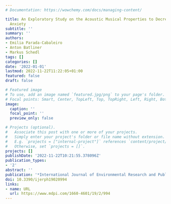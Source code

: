 ```yaml
---
# Documentation: https://wowchemy.com/docs/managing-content/

title: An Exploratory Study on the Acoustic Musical Properties to Decrease Self-Perceived
  Anxiety
subtitle: ''
summary: ''
authors:
- Emilia Parada-Cabaleiro
- Anton Batliner
- Markus Schedl
tags: []
categories: []
date: '2022-01-01'
lastmod: 2022-11-22T11:22:05+01:00
featured: false
draft: false

# Featured image
# To use, add an image named `featured.jpg/png` to your page's folder.
# Focal points: Smart, Center, TopLeft, Top, TopRight, Left, Right, BottomLeft, Bottom, BottomRight.
image:
  caption: ''
  focal_point: ''
  preview_only: false

# Projects (optional).
#   Associate this post with one or more of your projects.
#   Simply enter your project's folder or file name without extension.
#   E.g. `projects = ["internal-project"]` references `content/project/deep-learning/index.md`.
#   Otherwise, set `projects = []`.
projects: []
publishDate: '2022-11-22T10:21:55.378096Z'
publication_types:
- '2'
abstract: ''
publication: '*International Journal of Environmental Research and Public Health*'
doi: 10.3390/ijerph19020994
links:
- name: URL
  url: https://www.mdpi.com/1660-4601/19/2/994
---
```

